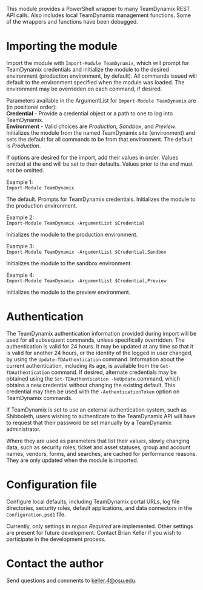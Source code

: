This module provides a PowerShell wrapper to many TeamDynamix REST API calls. Also includes local TeamDynamix management functions. Some of the wrappers and functions have been debugged.

# Importing the module

Import the module with `Import-Module TeamDynamix`, which will prompt for TeamDynamix credentials and initialize the module to the desired environment (production environment, by default). All commands issued will default to the environment specified when the module was loaded. The environment may be overridden on each command, if desired.

Parameters available in the ArgumentList for `Import-Module TeamDynamix` are (in positional order):  
**Credential** - Provide a credential object or a path to one to log into TeamDynamix.  
**Environment** - Valid choices are *Production*, *Sandbox*, and *Preview*. Initializes the module from the named TeamDynamix site (environment) and sets the default for all commands to be from that environment. The default is *Production*.

If options are desired for the import, add their values in order. Values omitted at the end will be set to their defaults. Values prior to the end must not be omitted.

Example 1:  
`Import-Module TeamDynamix`

The default. Prompts for TeamDynamix credentials. Initializes the module to the production environment.

Example 2:  
`Import-Module TeamDynamix -ArgumentList $Credential`

Initializes the module to the production environment.

Example 3:  
`Import-Module TeamDynamix -ArgumentList $Credential,Sandbox`

Initializes the module to the sandbox environment.

Example 4:  
`Import-Module TeamDynamix -ArgumentList $Credential,Preview`

Initializes the module to the preview environment.

# Authentication

The TeamDynamix authentication information provided during import will be used for all subsequent commands, unless specifically overridden. The authentication is valid for 24 hours. It may be updated at any time so that it is valid for another 24 hours, or the identity of the logged in user changed, by using the `Update-TDAuthentication` command. Information about the current authentication, including its age, is available from the `Get-TDAuthentication` command. If desired, alternate credentials may be obtained using the `Set-TDAuthentication -NoUpdate` command, which obtains a new credential without changing the existing default. This credential may then be used with the `-AuthenticationToken` option on TeamDynamix commands.

If TeamDynamix is set to use an external authentication system, such as Shibboleth, users wishing to authenticate to the TeamDynamix API will have to request that their password be set manually by a TeamDynamix administrator.

Where they are used as parameters that list their values, slowly changing data, such as security roles, ticket and asset statuses, group and account names, vendors, forms, and searches, are cached for performance reasons. They are only updated when the module is imported.

# Configuration file

Configure local defaults, including TeamDynamix portal URLs, log file directories, security roles, default applications, and data connectors in the `Configuration.psd1` file.

Currently, only settings in *region Required* are implemented. Other settings are present for future development. Contact Brian Keller if you wish to participate in the development process.

# Contact the author

Send questions and comments to keller.4@osu.edu.